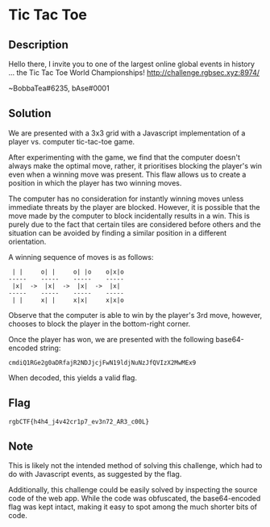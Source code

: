 # Tic Tac Toe

## Description

Hello there, I invite you to one of the largest online global events in history ... the Tic Tac Toe World Championships!
http://challenge.rgbsec.xyz:8974/


~BobbaTea#6235, bAse#0001

## Solution

We are presented with a 3x3 grid with a Javascript implementation of a player vs. computer tic-tac-toe game.

After experimenting with the game, we find that the computer doesn't always make the optimal move, rather, it prioritises blocking the player's win even when a winning move was present.
This flaw allows us to create a position in which the player has two winning moves.

The computer has no consideration for instantly winning moves unless immediate threats by the player are blocked.
However, it is possible that the move made by the computer to block incidentally results in a win.
This is purely due to the fact that certain tiles are considered before others and the situation can be avoided by finding a similar position in a different orientation.

A winning sequence of moves is as follows:

```
 | |     o| |     o| |o    o|x|o
-----    -----    -----    -----
 |x|  ->  |x|  ->  |x|  ->  |x| 
-----    -----    -----    -----
 | |     x| |     x|x|     x|x|o
```

Observe that the computer is able to win by the player's 3rd move, however, chooses to block the player in the bottom-right corner.

Once the player has won, we are presented with the following base64-encoded string:

```cmdiQ1RGe2g0aDRfajR2NDJjcjFwN19ldjNuNzJfQVIzX2MwMEx9```

When decoded, this yields a valid flag.

## Flag

```rgbCTF{h4h4_j4v42cr1p7_ev3n72_AR3_c00L}```

## Note

This is likely not the intended method of solving this challenge, which had to do with Javascript events, as suggested by the flag.

Additionally, this challenge could be easily solved by inspecting the source code of the web app.
While the code was obfuscated, the base64-encoded flag was kept intact, making it easy to spot among the much shorter bits of code.

